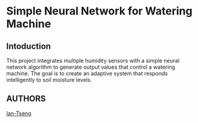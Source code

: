 # Simple Neural Network for Watering Machine


## Intoduction 

This project integrates multiple humidity sensors with a simple neural network algorithm to generate output values that control a watering machine. The goal is to create an adaptive system that responds intelligently to soil moisture levels.



## AUTHORS
[Ian-Tseng](https://github.com/Ian-Tseng/)

